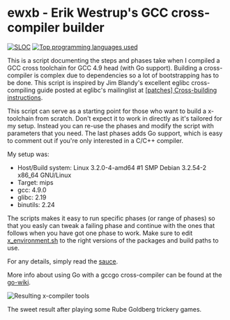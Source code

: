 # ewxb - Erik Westrup's GCC cross-compiler builder
[![SLOC](https://sloc.xyz/github/erikw/ewxb-gcc-cross-compiler-builder?lower=true)](#)
[![Top programming languages used](https://img.shields.io/github/languages/top/erikw/ewxb-gcc-cross-compiler-builder)](#)


This is a script documenting the steps and phases take when I compiled a GCC cross toolchain for GCC 4.9 head (with Go support). Building a cross-compiler is complex due to dependencies so a lot of bootstrapping has to be done. This script is inspired by Jim Blandy's excellent eglibc cross-compiling guide posted at eglibc's mailinglist at [\[patches\] Cross-building instructions](http://www.eglibc.org/archives/patches/msg00078.html).

This script can serve as a starting point for those who want to build a x-toolchain from scratch. Don't expect it to work in directly as it's tailored for my setup. Instead you can re-use the phases and modify the script with parameters that you need. The last phases adds Go support, which is easy to comment out if you're only interested in a C/C++ compiler.

My setup was:

* Host/Build system: Linux 3.2.0-4-amd64 #1 SMP Debian 3.2.54-2 x86_64 GNU/Linux
* Target: mips
* gcc: 4.9.0
* glibc: 2.19
* binutils: 2.24

The scripts makes it easy to run specific phases (or range of phases) so that you easly can tweak a failing phase and continue with the ones that follows when you have got one phase to work. Make sure to edit [x_environment.sh](x_environment.sh) to the right versions of the packages and build paths to use.

For any details, simply read the [sauce](ewxb).

More info about using Go with a gccgo cross-compiler can be found at the [go-wiki](http://code.google.com/p/go-wiki/wiki/GccgoCrossCompilation).


![Resulting x-compiler tools](result.png)

The sweet result after playing some Rube Goldberg trickery games.
